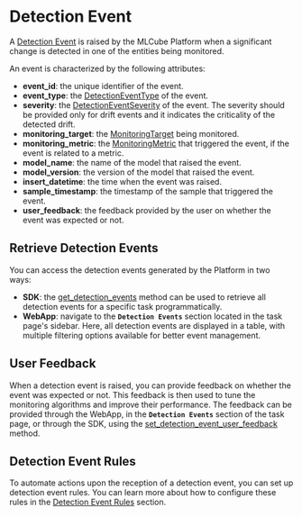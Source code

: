 # Detection Event

A [Detection Event] is raised by the MLCube Platform when a significant change is detected in one of the entities being monitored.

An event is characterized by the following attributes:

- **event_id**: the unique identifier of the event.
- **event_type**: the [DetectionEventType] of the event.
- **severity**: the [DetectionEventSeverity] of the event. The severity should be provided only for drift events and it indicates
the criticality of the detected drift.
- **monitoring_target**: the [MonitoringTarget] being monitored.
- **monitoring_metric**: the [MonitoringMetric] that triggered the event, if the event is related to a metric.
- **model_name**: the name of the model that raised the event.
- **model_version**: the version of the model that raised the event.
- **insert_datetime**: the time when the event was raised.
- **sample_timestamp**: the timestamp of the sample that triggered the event.
- **user_feedback**: the feedback provided by the user on whether the event was expected or not.

## Retrieve Detection Events

You can access the detection events generated by the Platform in two ways:

- **SDK**: the [get_detection_events] method can be used to retrieve all detection events for a specific task programmatically.
- **WebApp**: navigate to the **`Detection Events`** section located in the task page's sidebar. Here, all detection events are displayed in a table, 
   with multiple filtering options available for better event management.

## User Feedback

When a detection event is raised, you can provide feedback on whether the event was expected or not. This feedback is then used 
to tune the monitoring algorithms and improve their performance. The feedback can be provided through the WebApp, in the
**`Detection Events`** section of the task page, or through the SDK, using the [set_detection_event_user_feedback] method.

## Detection Event Rules

To automate actions upon the reception of a detection event, you can set up detection event rules. 
You can learn more about how to configure these rules in the [Detection Event Rules] section.

[Detection Event]: ../../../api/python/models#detectionevent
[DetectionEventType]: ../../../api/python/enums#detectioneventtype
[DetectionEventSeverity]: ../../../api/python/enums#detectioneventseverity
[MonitoringTarget]: ../../../api/python/enums#monitoringtarget
[MonitoringMetric]: ../../../api/python/enums#monitoringmetric
[get_detection_events]: ../../../api/python/client/#get_detection_events
[set_detection_event_user_feedback]: ../../../api/python/client/#set_detection_event_user_feedback
[Detection Event Rules]: detection_event_rules.md